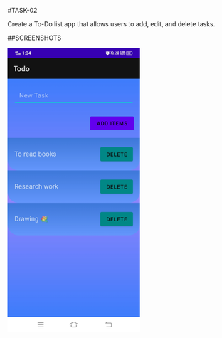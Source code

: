 #TASK-02

Create a To-Do list app that allows users to add, edit, and delete tasks.

##SCREENSHOTS

<img width="298" alt="Screenshot 2024-07-06 at 10 34 36 AM" src="https://github.com/Keerthana27cse/Prasunet_AD_02/blob/main/assests/WhatsApp%20Image%202024-07-06%20at%2013.35.02_41a6ea4a.jpg">

